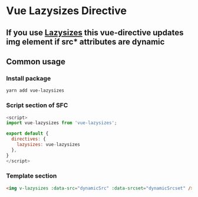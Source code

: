 # Vue Lazysizes Directive
## If you use [Lazysizes](https://github.com/aFarkas/lazysizes) this vue-directive updates img element if src* attributes are dynamic

## Common usage

### Install package
```
yarn add vue-lazysizes
```

### Script section of SFC
```javascript
<script>
import vue-lazysizes from 'vue-lazysizes';

export default {
  directives: {
    lazysizes: vue-lazysizes
  },
}
</script>
```

### Template section
```html
<img v-lazysizes :data-src="dynamicSrc" :data-srcset="dynamicSrcset" />
```
